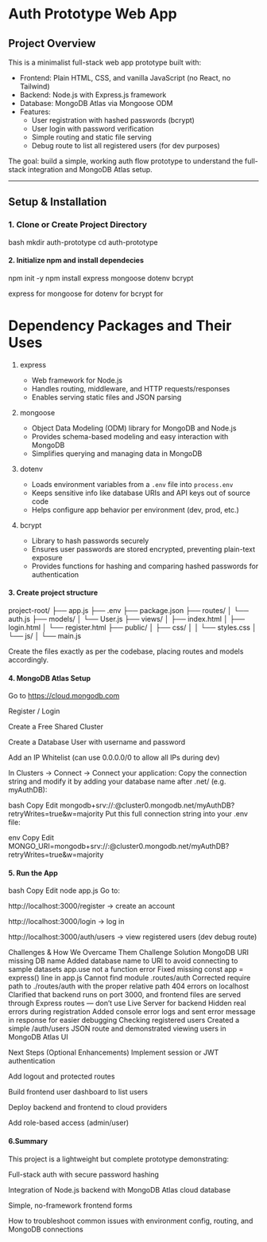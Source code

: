 # Auth Prototype Web App

## Project Overview

This is a minimalist full-stack web app prototype built with:

- Frontend: Plain HTML, CSS, and vanilla JavaScript (no React, no Tailwind)
- Backend: Node.js with Express.js framework
- Database: MongoDB Atlas via Mongoose ODM
- Features:  
  - User registration with hashed passwords (bcrypt)  
  - User login with password verification  
  - Simple routing and static file serving  
  - Debug route to list all registered users (for dev purposes)

The goal: build a simple, working auth flow prototype to understand the full-stack integration and MongoDB Atlas setup.

---

## Setup & Installation

### 1. Clone or Create Project Directory

bash
mkdir auth-prototype
cd auth-prototype 

#### 2. Initialize npm and install dependecies
npm init -y
npm install express mongoose dotenv bcrypt

express for 
mongoose for
dotenv for 
bcrypt for
# Dependency Packages and Their Uses

1. express  
   - Web framework for Node.js  
   - Handles routing, middleware, and HTTP requests/responses  
   - Enables serving static files and JSON parsing

2. mongoose  
   - Object Data Modeling (ODM) library for MongoDB and Node.js  
   - Provides schema-based modeling and easy interaction with MongoDB  
   - Simplifies querying and managing data in MongoDB

3. dotenv  
   - Loads environment variables from a `.env` file into `process.env`  
   - Keeps sensitive info like database URIs and API keys out of source code  
   - Helps configure app behavior per environment (dev, prod, etc.)

4. bcrypt  
   - Library to hash passwords securely  
   - Ensures user passwords are stored encrypted, preventing plain-text exposure  
   - Provides functions for hashing and comparing hashed passwords for authentication


#### 3. Create project structure

project-root/
├── app.js
├── .env
├── package.json
├── routes/
│   └── auth.js
├── models/
│   └── User.js
├── views/
│   ├── index.html
│   ├── login.html
│   └── register.html
├── public/
│   ├── css/
│   │   └── styles.css
│   └── js/
│       └── main.js

Create the files exactly as per the codebase, placing routes and models accordingly.

#### 4. MongoDB Atlas Setup
Go to https://cloud.mongodb.com

Register / Login

Create a Free Shared Cluster

Create a Database User with username and password

Add an IP Whitelist (can use 0.0.0.0/0 to allow all IPs during dev)

In Clusters → Connect → Connect your application:
Copy the connection string and modify it by adding your database name after .net/ (e.g. myAuthDB):

bash
Copy
Edit
mongodb+srv://<username>:<password>@cluster0.mongodb.net/myAuthDB?retryWrites=true&w=majority
Put this full connection string into your .env file:

env
Copy
Edit
MONGO_URI=mongodb+srv://<username>:<password>@cluster0.mongodb.net/myAuthDB?retryWrites=true&w=majority
#### 5. Run the App
bash
Copy
Edit
node app.js
Go to:

http://localhost:3000/register → create an account

http://localhost:3000/login → log in

http://localhost:3000/auth/users → view registered users (dev debug route)

Challenges & How We Overcame Them
Challenge	Solution
MongoDB URI missing DB name	Added database name to URI to avoid connecting to sample datasets
app.use not a function error	Fixed missing const app = express() line in app.js
Cannot find module .routes/auth	Corrected require path to ./routes/auth with the proper relative path
404 errors on localhost	Clarified that backend runs on port 3000, and frontend files are served through Express routes — don’t use Live Server for backend
Hidden real errors during registration	Added console error logs and sent error message in response for easier debugging
Checking registered users	Created a simple /auth/users JSON route and demonstrated viewing users in MongoDB Atlas UI

Next Steps (Optional Enhancements)
Implement session or JWT authentication

Add logout and protected routes

Build frontend user dashboard to list users

Deploy backend and frontend to cloud providers

Add role-based access (admin/user)

#### 6.Summary
This project is a lightweight but complete prototype demonstrating:

Full-stack auth with secure password hashing

Integration of Node.js backend with MongoDB Atlas cloud database

Simple, no-framework frontend forms

How to troubleshoot common issues with environment config, routing, and MongoDB connections
